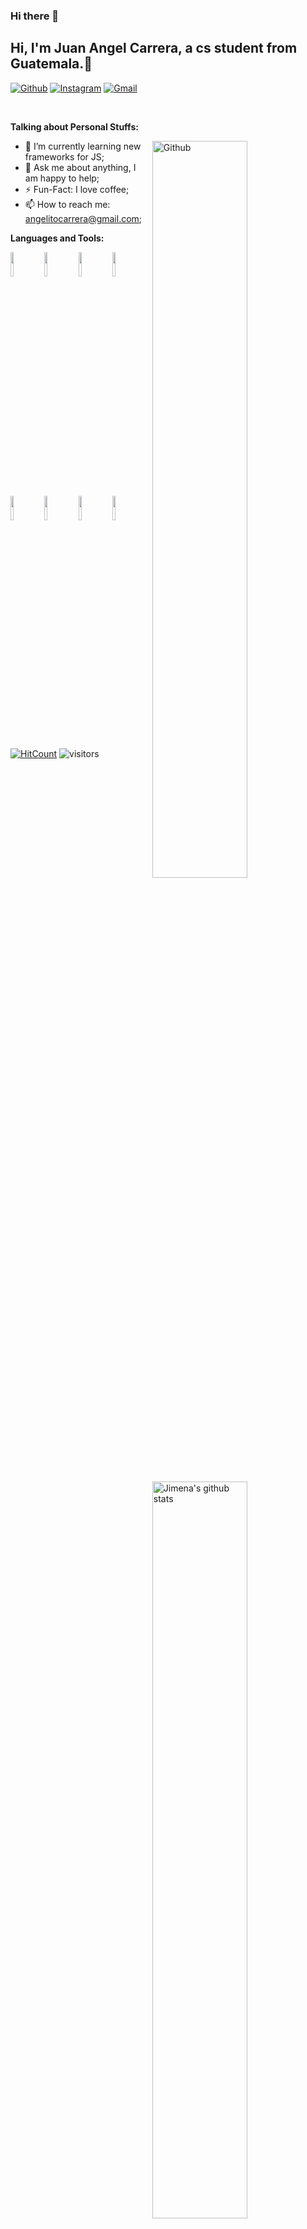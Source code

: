 ### Hi there 👋

<!--
**Jack200133/jack200133** is a ✨ _special_ ✨ repository because its `README.md` (this file) appears on your GitHub profile.

Here are some ideas to get you started:

- 🔭 I’m currently working on ...
- 🌱 I’m currently learning ...
- 👯 I’m looking to collaborate on ...
- 🤔 I’m looking for help with ...
- 💬 Ask me about ...
- 📫 How to reach me: ...
- 😄 Pronouns: ...
- ⚡ Fun fact: ...
-->


<!-- Your title -->
## Hi, I'm Juan Angel Carrera, a cs student from Guatemala.🔭

<!-- Your badges
You can use the website to generate badges: https://shields.io/
-->

[![Github](https://img.shields.io/badge/-Github-000?style=flat&logo=Github&logoColor=white)](https://github.com/Jack200133?tab=repositories)
[![Instagram](https://img.shields.io/badge/-Instagram-7FFFD4?style=flat&labelColor=7FFFD4&logo=instagram&logoColor=white)](https://www.instagram.com/carrera.angel03/)
[![Gmail](https://img.shields.io/badge/-Gmail-c14438?style=flat&logo=Gmail&logoColor=white)](mailto:angelitocarrera@gmail.com)

&nbsp;

<!-- Talking about you -->
**Talking about Personal Stuffs:**

<!-- Any image aligned to the right. Beware the width -->
<img width="55%" align="right" alt="Github" src="https://raw.githubusercontent.com/onimur/.github/master/.resources/git-header.svg" />


- 🌱 I’m currently learning new frameworks for JS; 
- 💬 Ask me about anything, I am happy to help;
- ⚡️ Fun-Fact: I love coffee;
- 📫 How to reach me: angelitocarrera@gmail.com;

**Languages and Tools:** 

<!-- Your github readme stats
You can use this api: https://github.com/anuraghazra/github-readme-stats
-->
<p>
  <a href="https://github.com/onimur/handle-path-oz">
    <img width="55%" align="right" alt="Jimena's github stats" src="https://github-readme-stats.vercel.app/api?username=kojimena&show_icons=true&hide_border=true" />
  </a>
  
  <!-- Your languages and tools. Be careful with the alignment. 
  You can use this sites to get logos: https://www.vectorlogo.zone or https://simpleicons.org/
  -->
  <code><img width="10%" src="https://www.vectorlogo.zone/logos/java/java-ar21.svg"></code>
  <code><img width="10%" src="https://www.vectorlogo.zone/logos/python/python-ar21.svg"></code>
  <code><img width="10%" src="https://www.vectorlogo.zone/logos/w3_html5/w3_html5-ar21.svg"></code>
  <code><img width="10%" src="https://www.vectorlogo.zone/logos/w3_css/w3_css-ar21.svg"></code>
  <code><img width="10%" src="https://www.vectorlogo.zone/logos/javascript/javascript-horizontal.svg"></code>
  <code><img width="10%" src="https://www.vectorlogo.zone/logos/reactjs/reactjs-ar21.svg"></code>
  <code><img width="10%" src="https://www.vectorlogo.zone/logos/postgresql/postgresql-horizontal.svg"></code>
  <code><img width="10%" src="https://www.vectorlogo.zone/logos/neo4j/neo4j-ar21.svg"></code>
  
  

<!-- Your hits or visitors
site: http://hits.dwyl.com or https://visitor-badge.glitch.me
Both apis are in trouble due to the number of requests, if you know any other to register visitors, great
-->

[![HitCount](https://hits.dwyl.com/Jack200133/Jack200133.svg?style=flat-square)](https://img.shields.io/endpoint?url=https%3A%2F%2Fhits.dwyl.com%2FJack200133%2FJack200133.json%3Fcolor%3Dblue)
![visitors](https://visitor-badge.glitch.me/badge?page_id=jack200133.jack200133&left_color=grey&right_color=blue)
